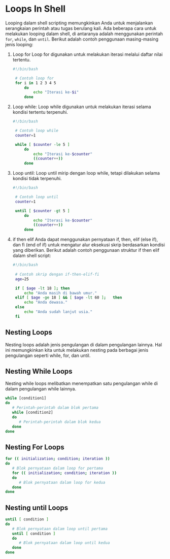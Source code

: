 # Loops In Shell

Looping dalam shell scripting memungkinkan Anda untuk menjalankan serangkaian perintah atau tugas berulang kali. Ada beberapa cara untuk melakukan looping dalam shell, di antaranya adalah menggunakan perintah `for`, `while`, dan `until`. Berikut adalah contoh penggunaan masing-masing jenis looping:

1. Loop for
   Loop for digunakan untuk melakukan iterasi melalui daftar nilai tertentu.

   ```sh
   #!/bin/bash

    # Contoh loop for
    for i in 1 2 3 4 5
        do
            echo "Iterasi ke-$i"
        done


2. Loop while:
   Loop while digunakan untuk melakukan iterasi selama kondisi tertentu terpenuhi.
   ```sh
   #!/bin/bash

    # Contoh loop while
    counter=1

    while [ $counter -le 5 ]
        do
            echo "Iterasi ke-$counter"
            ((counter++))
        done

3. Loop until:
   Loop until mirip dengan loop while, tetapi dilakukan selama kondisi tidak terpenuhi.
   ```sh
   #!/bin/bash

    # Contoh loop until
    counter=1

    until [ $counter -gt 5 ]
        do
            echo "Iterasi ke-$counter"
            ((counter++))
        done
4. if then elif 
   Anda dapat menggunakan pernyataan if, then, elif (else if), dan fi (end of if) untuk mengatur alur eksekusi skrip berdasarkan kondisi yang diberikan. Berikut adalah contoh penggunaan struktur if then elif dalam shell script:
   ```sh
   #!/bin/bash
    
    # Contoh skrip dengan if-then-elif-fi
    age=25

    if [ $age -lt 18 ]; then
        echo "Anda masih di bawah umur."
    elif [ $age -ge 18 ] && [ $age -lt 60 ];   then
        echo "Anda dewasa."
    else
        echo "Anda sudah lanjut usia."
    fi
    ```

## Nesting Loops
Nesting loops adalah jenis pengulangan di dalam pengulangan lainnya. Hal ini memungkinkan kita untuk melakukan nesting pada berbagai jenis pengulangan seperti while, for, dan until.

## Nesting While Loops
Nesting while loops melibatkan menempatkan satu pengulangan while di dalam pengulangan while lainnya.

```sh
while [condition1]
do
   # Perintah-perintah dalam blok pertama
   while [condition2]
   do
      # Perintah-perintah dalam blok kedua
   done
done
```

## Nesting For Loops
```sh
for (( initialization; condition; iteration ))
do
   # Blok pernyataan dalam loop for pertama
   for (( initialization; condition; iteration ))
   do
      # Blok pernyataan dalam loop for kedua
   done
done
```

## Nesting until Loops
```sh
until [ condition ]
do
   # Blok pernyataan dalam loop until pertama
   until [ condition ]
   do
      # Blok pernyataan dalam loop until kedua
   done
done
```
